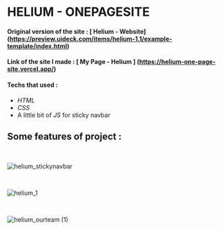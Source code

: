 # HELIUM - ONEPAGESITE 

#### Original version of the site : [ Helium - Website] (https://preview.uideck.com/items/helium-1.1/example-template/index.html)
#### Link of the site I made : [ My Page - Helium ] (https://helium-one-page-site.vercel.app/)


#### Techs that used : 
* *HTML*
* *CSS*
* A little bit of *JS* for sticky navbar

## Some features of project :
<br>

![helium_stickynavbar](https://user-images.githubusercontent.com/46025001/92581854-e1795f00-f298-11ea-8e0b-d9cbee675d3e.gif)

<br>

![helium_1](https://user-images.githubusercontent.com/46025001/92581247-15a05000-f298-11ea-9cad-2db80931838c.gif)

<br>

![helium_ourteam (1)](https://user-images.githubusercontent.com/46025001/92582286-711f0d80-f299-11ea-8154-5432b8b541a1.gif)

